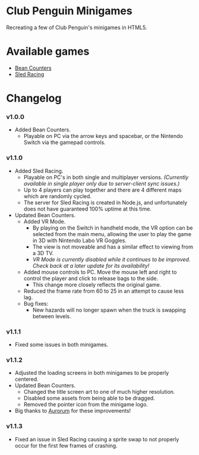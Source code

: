 # Club Penguin Minigames
Recreating a few of Club Penguin's minigames in HTML5.

# Available games
* [Bean Counters](https://ep8script.github.io/Club_Penguin_Minigames/BeanCounters)
* [Sled Racing](https://ep8script.github.io/Club_Penguin_Minigames/SledRacing)

# Changelog
### v1.0.0
* Added Bean Counters.
  * Playable on PC via the arrow keys and spacebar, or the Nintendo Switch via the gamepad controls.
### v1.1.0
* Added Sled Racing.
  * Playable on PC's in both single and multiplayer versions. *(Currently available in single player only due to server-client sync issues.)* 
  * Up to 4 players can play together and there are 4 different maps which are randomly cycled.
  * The server for Sled Racing is created in Node.js, and unfortunately does not have guaranteed 100% uptime at this time.
 * Updated Bean Counters.
	 * Added VR Mode.
		 * By playing on the Switch in handheld mode, the VR option can be selected from the main menu, allowing the user to play the game in 3D with Nintendo Labo VR Goggles.
		 * The view is not moveable and has a similar effect to viewing from a 3D TV.
		 * *VR Mode is currently disabled while it continues to be improved. Check back at a later update for its availability!*
	 * Added mouse controls to PC. Move the mouse left and right to control the player and click to release bags to the side.
		 * This change more closely reflects the original game.
	 * Reduced the frame rate from 60 to 25 in an attempt to cause less lag.
	 * Bug fixes:
		 * New hazards will no longer spawn when the truck is swapping between levels.
### v1.1.1
* Fixed some issues in both minigames.
### v1.1.2
* Adjusted the loading screens in both minigames to be properly centered.
* Updated Bean Counters.
	* Changed the title screen art to one of much higher resolution.
	* Disabled some assets from being able to be dragged.
	* Removed the pointer icon from the minigame logo.
* Big thanks to [Aurorum](https://github.com/Aurorum) for these improvements!
### v1.1.3
* Fixed an issue in Sled Racing causing a sprite swap to not properly occur for the first few frames of crashing.